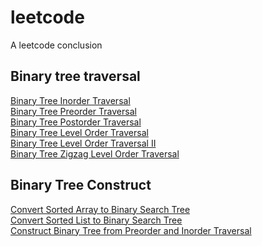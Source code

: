 # leetcode
A leetcode conclusion

## Binary tree traversal
[Binary Tree Inorder Traversal](https://github.com/jianqiang03/leetcode/blob/master/codes/binary_tree_traversal/inorderTraversal.md)\
[Binary Tree Preorder Traversal](https://github.com/jianqiang03/leetcode/blob/master/codes/binary_tree_traversal/preorderTraversal.md)\
[Binary Tree Postorder Traversal](https://github.com/jianqiang03/leetcode/blob/master/codes/binary_tree_traversal/postorderTraversal.md)\
[Binary Tree Level Order Traversal](https://github.com/jianqiang03/leetcode/blob/master/codes/binary_tree_traversal/levelorderTraversal.md)\
[Binary Tree Level Order Traversal II](https://github.com/jianqiang03/leetcode/blob/master/codes/binary_tree_traversal/levelorderTraversalii.md)\
[Binary Tree Zigzag Level Order Traversal](https://github.com/jianqiang03/leetcode/blob/master/codes/binary_tree_traversal/zigzagLevelOrderTraversal.md)

## Binary Tree Construct
[Convert Sorted Array to Binary Search Tree](https://github.com/jianqiang03/leetcode/blob/master/codes/binary_tree_construction/sortedArrayToBST.md)\
[Convert Sorted List to Binary Search Tree](https://github.com/jianqiang03/leetcode/blob/master/codes/binary_tree_construction/sortedListToBST.md)\
[Construct Binary Tree from Preorder and Inorder Traversal](https://github.com/jianqiang03/leetcode/blob/master/codes/binary_tree_construction/buildTreeFromPreorderInorder.md)
